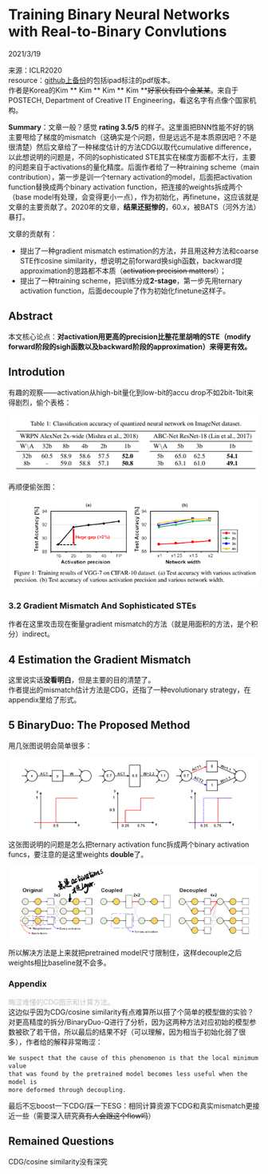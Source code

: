 # Training Binary Neural Networks with Real-to-Binary Convlutions  

2021/3/19  

来源：ICLR2020  
resource：[github上备份](https://github.com/YouCaiJun98/YouCaiJun98.github.io/blob/master/articles/BNN/binaryduo_reducing_gradient_mismatch_in_binary_ac.pdf)的包括ipad标注的pdf版本。  
作者是Korea的Kim ** Kim ** Kim ** Kim **~~好家伙有四个金某某~~。来自于POSTECH, Department of Creative IT Engineering，看这名字有点像个国家机构。  

**Summary**：文章一般？感觉 **rating 3.5/5** 的样子。这里面把BNN性能不好的锅主要甩给了梯度的mismatch（这确实是个问题，但是远远不是本质原因吧？不是很清楚）然后文章给了一种梯度估计的方法CDG以取代cumulative difference，以此想说明的问题是，不同的sophisticated STE其实在梯度方面都不太行，主要的问题来自于activations的量化精度。后面作者给了一种training scheme（main contribution），第一步是训一个ternary activation的model，后面把activation function替换成两个binary activation function，把连接的weights拆成两个（base model有处理，会变得更小一点），作为初始化，再finetune，这应该就是文章的主要贡献了。2020年的文章，**结果还挺惨的**，60.x，被BATS（河外方法）暴打。  

文章的贡献有：  
* 提出了一种gradient mismatch estimation的方法，并且用这种方法和coarse STE作cosine similarity，想说明之前forward换sigh函数，backward提approximation的思路都不本质（~~activation precision matters!~~）；  
* 提出了一种training scheme，把训练分成**2-stage**，第一步先用ternary activation function，后面decouple了作为初始化finetune这样子。  
 
## Abstract  
本文核心论点：**对activation用更高的precision比整花里胡哨的STE（modify forward阶段的sigh函数以及backward阶段的approximation）来得更有效。**  

## Introdution  
有趣的观察——activation从high-bit量化到low-bit的accu drop不如2bit-1bit来得剧烈，偷个表格：  

![](https://raw.githubusercontent.com/YouCaiJun98/MyPicBed/main/imgs/202103180001.png)  

再顺便偷张图：  

![](https://raw.githubusercontent.com/YouCaiJun98/MyPicBed/main/imgs/202103180002.png)  

### 3.2 Gradient Mismatch And Sophisticated STEs  
作者在这里攻击现在衡量gradient mismatch的方法（就是用面积的方法，是个积分）indirect。

## 4 Estimation the Gradient Mismatch  
这里说实话**没看明白**，但是主要的目的清楚了。  
作者提出的mismatch估计方法是CDG，还指了一种evolutionary strategy，在appendix里给了形式。  

## 5 BinaryDuo: The Proposed Method
用几张图说明会简单很多：  

![](https://raw.githubusercontent.com/YouCaiJun98/MyPicBed/main/imgs/202103180003.png)  

这张图说明的问题是怎么把ternary activation func拆成两个binary activation funcs，要注意的是这里weights **double**了。  

![](https://raw.githubusercontent.com/YouCaiJun98/MyPicBed/main/imgs/202103180005.png)  

所以解决方法是上来就把pretrained model尺寸限制住，这样decouple之后weights相比baseline就不会多。  

### Appendix  
<font color='Silver'>晦涩难懂的CDG图示和计算方法。</font>  
这边似乎因为CDG/cosine similarity有点难算所以搭了个简单的模型做的实验？  
对更高精度的拆分/BinaryDuo-Q进行了分析，因为这两种方法对应初始的模型参数被砍了若干倍，所以最后的结果不好（可以理解，因为相当于初始化弱了很多），作者给的解释非常晦涩：  

```  
We suspect that the cause of this phenomenon is that the local minimum value 
that was found by the pretrained model becomes less useful when the model is 
more deformed through decoupling.
```  

最后不忘boost一下CDG/踩一下ESG：相同计算资源下CDG和真实mismatch更接近一些（需要深入研究~~真有人会跟这个flow吗~~）  

## Remained Questions
CDG/cosine similarity没有深究
